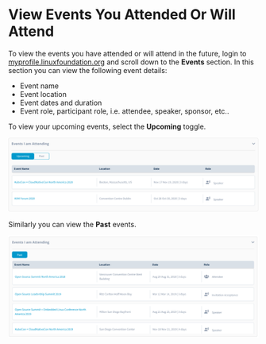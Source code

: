 # View Events You Attended Or Will Attend

To view the events you have attended or will attend in the future, login to [myprofile.linuxfoundation.org](https://myprofile.linuxfoundation.org/) and scroll down to the **Events** section. In this section you can view the following event details:  

* Event name
* Event location
* Event dates and duration
* Event role, participant role, i.e. attendee, speaker, sponsor, etc..

To view your upcoming events, select the **Upcoming** toggle. 

![Upcoming Event Participation](../.gitbook/assets/upcomingevents.png)

Similarly you can view the **Past** events. 

![Past Event Participation](../.gitbook/assets/pastevents.png)



